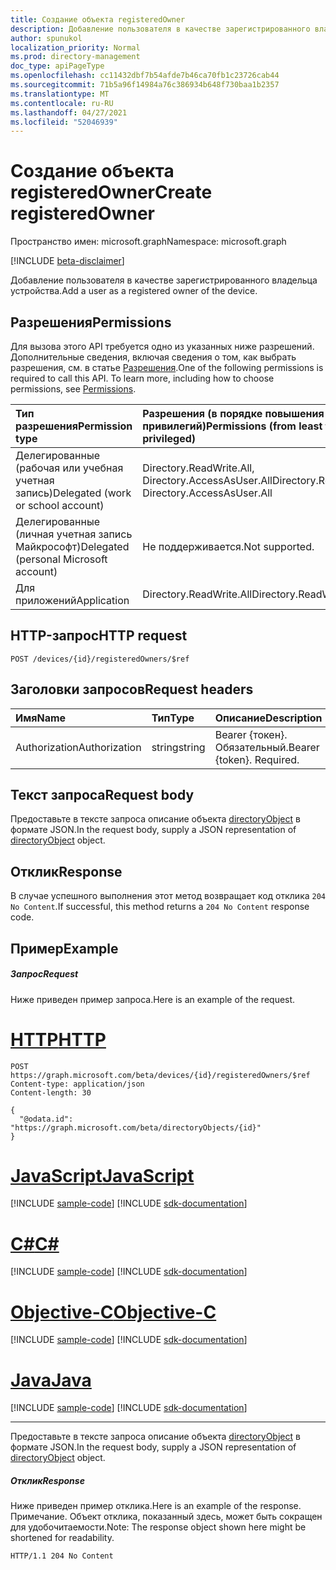 ```yaml
---
title: Создание объекта registeredOwner
description: Добавление пользователя в качестве зарегистрированного владельца устройства.
author: spunukol
localization_priority: Normal
ms.prod: directory-management
doc_type: apiPageType
ms.openlocfilehash: cc11432dbf7b54afde7b46ca70fb1c23726cab44
ms.sourcegitcommit: 71b5a96f14984a76c386934b648f730baa1b2357
ms.translationtype: MT
ms.contentlocale: ru-RU
ms.lasthandoff: 04/27/2021
ms.locfileid: "52046939"
---
```

# <a name="create-registeredowner"></a><span data-ttu-id="cf7b7-103">Создание объекта registeredOwner</span><span class="sxs-lookup"><span data-stu-id="cf7b7-103">Create registeredOwner</span></span>

<span data-ttu-id="cf7b7-104">Пространство имен: microsoft.graph</span><span class="sxs-lookup"><span data-stu-id="cf7b7-104">Namespace: microsoft.graph</span></span>

[!INCLUDE [beta-disclaimer](../../includes/beta-disclaimer.md)]

<span data-ttu-id="cf7b7-105">Добавление пользователя в качестве зарегистрированного владельца устройства.</span><span class="sxs-lookup"><span data-stu-id="cf7b7-105">Add a user as a registered owner of the device.</span></span>
## <a name="permissions"></a><span data-ttu-id="cf7b7-106">Разрешения</span><span class="sxs-lookup"><span data-stu-id="cf7b7-106">Permissions</span></span>
<span data-ttu-id="cf7b7-p101">Для вызова этого API требуется одно из указанных ниже разрешений. Дополнительные сведения, включая сведения о том, как выбрать разрешения, см. в статье [Разрешения](/graph/permissions-reference).</span><span class="sxs-lookup"><span data-stu-id="cf7b7-p101">One of the following permissions is required to call this API. To learn more, including how to choose permissions, see [Permissions](/graph/permissions-reference).</span></span>


|<span data-ttu-id="cf7b7-109">Тип разрешения</span><span class="sxs-lookup"><span data-stu-id="cf7b7-109">Permission type</span></span>      | <span data-ttu-id="cf7b7-110">Разрешения (в порядке повышения привилегий)</span><span class="sxs-lookup"><span data-stu-id="cf7b7-110">Permissions (from least to most privileged)</span></span>              |
|:--------------------|:---------------------------------------------------------|
|<span data-ttu-id="cf7b7-111">Делегированные (рабочая или учебная учетная запись)</span><span class="sxs-lookup"><span data-stu-id="cf7b7-111">Delegated (work or school account)</span></span> | <span data-ttu-id="cf7b7-112">Directory.ReadWrite.All, Directory.AccessAsUser.All</span><span class="sxs-lookup"><span data-stu-id="cf7b7-112">Directory.ReadWrite.All, Directory.AccessAsUser.All</span></span>    |
|<span data-ttu-id="cf7b7-113">Делегированные (личная учетная запись Майкрософт)</span><span class="sxs-lookup"><span data-stu-id="cf7b7-113">Delegated (personal Microsoft account)</span></span> | <span data-ttu-id="cf7b7-114">Не поддерживается.</span><span class="sxs-lookup"><span data-stu-id="cf7b7-114">Not supported.</span></span>    |
|<span data-ttu-id="cf7b7-115">Для приложений</span><span class="sxs-lookup"><span data-stu-id="cf7b7-115">Application</span></span> | <span data-ttu-id="cf7b7-116">Directory.ReadWrite.All</span><span class="sxs-lookup"><span data-stu-id="cf7b7-116">Directory.ReadWrite.All</span></span> |

## <a name="http-request"></a><span data-ttu-id="cf7b7-117">HTTP-запрос</span><span class="sxs-lookup"><span data-stu-id="cf7b7-117">HTTP request</span></span>
<!-- { "blockType": "ignored" } -->
```http
POST /devices/{id}/registeredOwners/$ref

```
## <a name="request-headers"></a><span data-ttu-id="cf7b7-118">Заголовки запросов</span><span class="sxs-lookup"><span data-stu-id="cf7b7-118">Request headers</span></span>
| <span data-ttu-id="cf7b7-119">Имя</span><span class="sxs-lookup"><span data-stu-id="cf7b7-119">Name</span></span>       | <span data-ttu-id="cf7b7-120">Тип</span><span class="sxs-lookup"><span data-stu-id="cf7b7-120">Type</span></span> | <span data-ttu-id="cf7b7-121">Описание</span><span class="sxs-lookup"><span data-stu-id="cf7b7-121">Description</span></span>|
|:---------------|:--------|:----------|
| <span data-ttu-id="cf7b7-122">Authorization</span><span class="sxs-lookup"><span data-stu-id="cf7b7-122">Authorization</span></span>  | <span data-ttu-id="cf7b7-123">string</span><span class="sxs-lookup"><span data-stu-id="cf7b7-123">string</span></span>  | <span data-ttu-id="cf7b7-p102">Bearer {токен}. Обязательный.</span><span class="sxs-lookup"><span data-stu-id="cf7b7-p102">Bearer {token}. Required.</span></span> |

## <a name="request-body"></a><span data-ttu-id="cf7b7-126">Текст запроса</span><span class="sxs-lookup"><span data-stu-id="cf7b7-126">Request body</span></span>
<span data-ttu-id="cf7b7-127">Предоставьте в тексте запроса описание объекта [directoryObject](../resources/directoryobject.md) в формате JSON.</span><span class="sxs-lookup"><span data-stu-id="cf7b7-127">In the request body, supply a JSON representation of [directoryObject](../resources/directoryobject.md) object.</span></span>

## <a name="response"></a><span data-ttu-id="cf7b7-128">Отклик</span><span class="sxs-lookup"><span data-stu-id="cf7b7-128">Response</span></span>

<span data-ttu-id="cf7b7-129">В случае успешного выполнения этот метод возвращает код отклика `204 No Content`.</span><span class="sxs-lookup"><span data-stu-id="cf7b7-129">If successful, this method returns a `204 No Content` response code.</span></span>

## <a name="example"></a><span data-ttu-id="cf7b7-130">Пример</span><span class="sxs-lookup"><span data-stu-id="cf7b7-130">Example</span></span>
##### <a name="request"></a><span data-ttu-id="cf7b7-131">Запрос</span><span class="sxs-lookup"><span data-stu-id="cf7b7-131">Request</span></span>
<span data-ttu-id="cf7b7-132">Ниже приведен пример запроса.</span><span class="sxs-lookup"><span data-stu-id="cf7b7-132">Here is an example of the request.</span></span>

# <a name="http"></a>[<span data-ttu-id="cf7b7-133">HTTP</span><span class="sxs-lookup"><span data-stu-id="cf7b7-133">HTTP</span></span>](#tab/http)
<!-- {
  "blockType": "request",
  "name": "create_directoryobject_from_device_1"
}-->
```http
POST https://graph.microsoft.com/beta/devices/{id}/registeredOwners/$ref
Content-type: application/json
Content-length: 30

{
  "@odata.id": "https://graph.microsoft.com/beta/directoryObjects/{id}"
}
```
# <a name="javascript"></a>[<span data-ttu-id="cf7b7-134">JavaScript</span><span class="sxs-lookup"><span data-stu-id="cf7b7-134">JavaScript</span></span>](#tab/javascript)
[!INCLUDE [sample-code](../includes/snippets/javascript/create-directoryobject-from-device-1-javascript-snippets.md)]
[!INCLUDE [sdk-documentation](../includes/snippets/snippets-sdk-documentation-link.md)]

# <a name="c"></a>[<span data-ttu-id="cf7b7-135">C#</span><span class="sxs-lookup"><span data-stu-id="cf7b7-135">C#</span></span>](#tab/csharp)
[!INCLUDE [sample-code](../includes/snippets/csharp/create-directoryobject-from-device-1-csharp-snippets.md)]
[!INCLUDE [sdk-documentation](../includes/snippets/snippets-sdk-documentation-link.md)]

# <a name="objective-c"></a>[<span data-ttu-id="cf7b7-136">Objective-C</span><span class="sxs-lookup"><span data-stu-id="cf7b7-136">Objective-C</span></span>](#tab/objc)
[!INCLUDE [sample-code](../includes/snippets/objc/create-directoryobject-from-device-1-objc-snippets.md)]
[!INCLUDE [sdk-documentation](../includes/snippets/snippets-sdk-documentation-link.md)]

# <a name="java"></a>[<span data-ttu-id="cf7b7-137">Java</span><span class="sxs-lookup"><span data-stu-id="cf7b7-137">Java</span></span>](#tab/java)
[!INCLUDE [sample-code](../includes/snippets/java/create-directoryobject-from-device-1-java-snippets.md)]
[!INCLUDE [sdk-documentation](../includes/snippets/snippets-sdk-documentation-link.md)]

---

<span data-ttu-id="cf7b7-138">Предоставьте в тексте запроса описание объекта [directoryObject](../resources/directoryobject.md) в формате JSON.</span><span class="sxs-lookup"><span data-stu-id="cf7b7-138">In the request body, supply a JSON representation of [directoryObject](../resources/directoryobject.md) object.</span></span>
##### <a name="response"></a><span data-ttu-id="cf7b7-139">Отклик</span><span class="sxs-lookup"><span data-stu-id="cf7b7-139">Response</span></span>
<span data-ttu-id="cf7b7-140">Ниже приведен пример отклика.</span><span class="sxs-lookup"><span data-stu-id="cf7b7-140">Here is an example of the response.</span></span> <span data-ttu-id="cf7b7-141">Примечание. Объект отклика, показанный здесь, может быть сокращен для удобочитаемости.</span><span class="sxs-lookup"><span data-stu-id="cf7b7-141">Note: The response object shown here might be shortened for readability.</span></span>
<!-- {
  "blockType": "response",
  "truncated": true,
  "@odata.type": "microsoft.graph.directoryObject"
} -->
```http
HTTP/1.1 204 No Content
```

<!-- uuid: 8fcb5dbc-d5aa-4681-8e31-b001d5168d79
2015-10-25 14:57:30 UTC -->
<!--
{
  "type": "#page.annotation",
  "description": "Create registeredOwner",
  "keywords": "",
  "section": "documentation",
  "tocPath": "",
  "suppressions": [
  ]
}
-->


